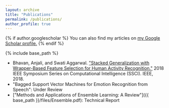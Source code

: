 ```yaml
---
layout: archive
title: "Publications"
permalink: /publications/
author_profile: true
---
```


{% if author.googlescholar %}
  You can also find my articles on <u><a href="{{author.googlescholar}}">my Google Scholar profile</a>.</u>
{% endif %}

{% include base_path %}

* Bhavan, Anjali, and Swati Aggarwal. ["Stacked Generalization with Wrapper-Based Feature Selection for Human Activity Recognition."]("https://ieeexplore.ieee.org/abstract/document/8628830") 2018 IEEE Symposium Series on Computational Intelligence (SSCI). IEEE, 2018.
* "Bagged Support Vector Machines for Emotion Recognition from Speech": Under Review
* ["Methods and Applications of Ensemble Learning: A Review"]({{ base_path }}/files/Ensemble.pdf): Technical Report  
